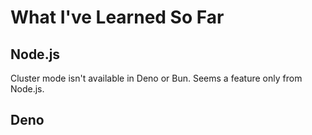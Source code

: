 # What I've Learned So Far

## Node.js
Cluster mode isn't available in Deno or Bun. Seems a feature only from Node.js.

## Deno
